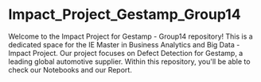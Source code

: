 # Impact_Project_Gestamp_Group14
Welcome to the Impact Project for Gestamp - Group14 repository! This is a dedicated space for the IE Master in Business Analytics and Big Data - Impact Project. Our project focuses on Defect Detection for Gestamp, a leading global automotive supplier. Within this repository, you'll be able to check our Notebooks and our Report.
